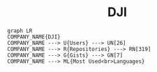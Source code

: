 <h1 align="center">DJI</h1>

```mermaid
graph LR
COMPANY_NAME{DJI}
COMPANY_NAME ---> U{Users} ---> UN[26]
COMPANY_NAME ---> R{Repositories} ---> RN[319]
COMPANY_NAME ---> G{Gists} ---> GN[7]
COMPANY_NAME ---> ML{Most Used<br>Languages}
```
